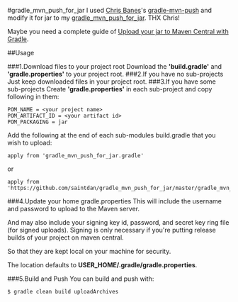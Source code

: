 #gradle_mvn_push_for_jar
I used [Chris Banes](https://plus.google.com/+ChrisBanes/posts?partnerid=ogpy0)'s [gradle-mvn-push](https://github.com/chrisbanes/gradle-mvn-push) and modify it for jar to my [gradle_mvn_push_for_jar](https://github.com/saintdan/gradle_mvn_push_for_jar). 
THX Chris!  

Maybe you need a complete guide of [Upload your jar to Maven Central with Gradle](http://saintdan.github.io/2015/04/16/Publish-your-jar-file-to-Maven-Central-with-Gradle/).  

##Usage

###1.Download files to your project root
Download the **'build.gradle'** and **'gradle.properties'** to your project root.
###2.If you have no sub-projects
Just keep downloaded files in your project root.
###3.If you have some sub-projects
Create **'gradle.properties'** in each sub-project and copy following in them:

```
POM_NAME = <your project name>
POM_ARTIFACT_ID = <your artifact id>
POM_PACKAGING = jar
```

Add the following at the end of each sub-modules build.gradle that you wish to upload:

```
apply from 'gradle_mvn_push_for_jar.gradle'
```

or

```
apply from 'https://github.com/saintdan/gradle_mvn_push_for_jar/master/gradle_mvn_push_for_jar.gradle'
```
###4.Update your home gradle.properties
This will include the username and password to upload to the Maven server.

And may also include your signing key id, password, and secret key ring file (for signed uploads). Signing is only necessary if you're putting release builds of your project on maven central.

So that they are kept local on your machine for security.

The location defaults to **USER_HOME/.gradle/gradle.properties**.

###5.Build and Push
You can build and push with:

```
$ gradle clean build uploadArchives
```


